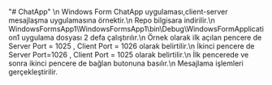 "# ChatApp" \n
Windows Form ChatApp uygulaması,client-server mesajlaşma uygulamasına örnektir.\n
Repo bilgisara indirilir.\n
WindowsFormsApp1\WindowsFormsApp1\bin\Debug\WindowsFormApplication1 uygulama dosyası 2 defa çalıştırılır.\n
Örnek olarak ilk açılan pencere de Server Port = 1025 , Client Port = 1026 olarak belirtilir.\n
İkinci pencere de Server Port=1026 , Client Port = 1025 olarak belirtilir.\n
İlk pencerede ve sonra ikinci pencere de bağlan butonuna basılır.\n
Mesajlama işlemleri gerçekleştirilir.
